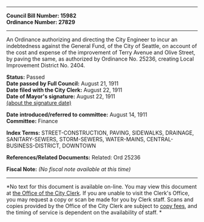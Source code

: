 * * * * *  
  
**Council Bill Number: [](#h0)[](#h2)15982**   
**Ordinance Number: 27829**  
  
* * * * *  
  
An Ordinance authorizing and directing the City Engineer to incur an indebtedness against the General Fund, of the City of Seattle, on account of the cost and expense of the improvement of Terry Avenue and Olive Street, by paving the same, as authorized by Ordinance No. 25236, creating Local Improvement District No. 2404.  
  
**Status:** Passed   
**Date passed by Full Council:** August 21, 1911   
**Date filed with the City Clerk:** August 22, 1911   
**Date of Mayor's signature:** August 22, 1911   
[(about the signature date)](/~public/approvaldate.htm)   
  
  
**Date introduced/referred to committee:** August 14, 1911   
**Committee:** Finance   
  
**Index Terms:** STREET-CONSTRUCTION, PAVING, SIDEWALKS, DRAINAGE, SANITARY-SEWERS, STORM-SEWERS, WATER-MAINS, CENTRAL-BUSINESS-DISTRICT, DOWNTOWN  
  
**References/Related Documents:** Related: Ord 25236  
  
**Fiscal Note:** *(No fiscal note available at this time)*  
  
* * * * *  
  
*No text for this document is available on-line. You may view this document at [the Office of the City Clerk](http://www.seattle.gov/leg/clerk/contactUs.htm). If you are unable to visit the Clerk's Office, you may request a copy or scan be made for you by Clerk staff. Scans and copies provided by the Office of the City Clerk are subject to [copy fees](http://clerk.seattle.gov/~public/clerkfees.htm), and the timing of service is dependent on the availability of staff. *  
  
  
